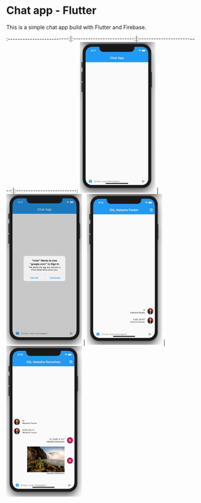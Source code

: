 # Chat app - Flutter

This is a simple chat app build with Flutter and Firebase.

:-------------------------:|:-------------------------:|:-------------------------:|:-------------------------:
<img src="/assets/1.png" width="200" height="400"/>  |  <img src="/assets/2.png" width="200" height="400"/>  |  <img src="/assets/3.png" width="200" height="400"/>  |  <img src="/assets/4.png" width="200" height="400"/>
